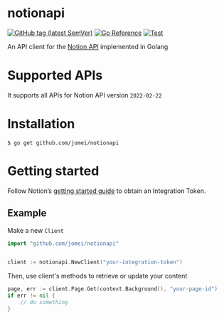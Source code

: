 # notionapi
[![GitHub tag (latest SemVer)](https://img.shields.io/github/v/tag/jomei/notionapi?label=go%20module)](https://github.com/jomei/notionapi/tags)
[![Go Reference](https://pkg.go.dev/badge/github.com/jomei/notionapi.svg)](https://pkg.go.dev/github.com/jomei/notionapi)
[![Test](https://github.com/jomei/notionapi/actions/workflows/test.yml/badge.svg)](https://github.com/jomei/notionapi/actions/workflows/test.yml)

An API client for the [Notion API](https://developers.notion.com/) implemented in Golang

# Supported APIs
It supports all APIs for Notion API version `2022-02-22`

# Installation

```
$ go get github.com/jomei/notionapi
```

# Getting started
Follow Notion’s [getting started guide](https://developers.notion.com/docs/getting-started) to obtain an Integration Token.

## Example

Make a new `Client`

```go
import "github.com/jomei/notionapi"


client := notionapi.NewClient("your-integration-token")
```
Then, use client's methods to retrieve or update your content

```go
page, err := client.Page.Get(context.Background(), "your-page-id")
if err != nil {
	// do something
}
```
